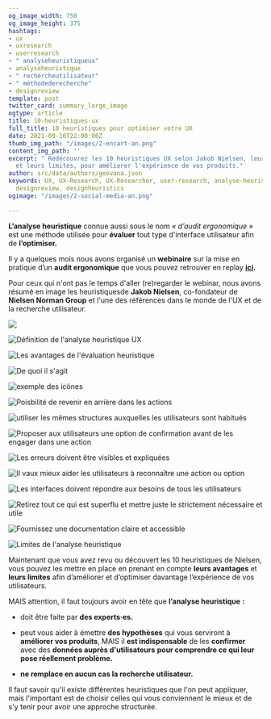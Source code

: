 ```yaml
---
og_image_width: 750
og_image_height: 375
hashtags:
- ux
- uxresearch
- userresearch
- " analyseheuristiqueux"
- analyseheuristique
- " rechercheutilisateur"
- " méthodederecherche"
- designreview
template: post
twitter_card: summary_large_image
ogtype: article
title: 10-heuristiques-ux
full_title: 10 heuristiques pour optimiser votre UX
date: 2021-09-16T22:00:00Z
thumb_img_path: "/images/2-encart-an.png"
content_img_path: ''
excerpt: " Redécouvrez les 10 heuristiques UX selon Jakob Nielsen, leurs avantages
  et leurs limites, pour améliorer l'expérience de vos produits."
author: src/data/authors/geovana.json
keywords: UX, UX-Research, UX-Researcher, user-research, analyse-heuristique-ux, analyse-heuristique,
  designreview, designheuristics
ogimage: "/images/2-social-media-an.png"

---
```

**L’analyse heuristique** connue aussi sous le nom _«_ _d’audit ergonomique_ _»_ est une méthode utilisée pour **évaluer** tout type d'interface utilisateur afin de **l’optimiser.**

Il y a quelques mois nous avons organisé un **webinaire** sur la mise en pratique d’un **audit ergonomique** que vous pouvez retrouver en replay [**ici**](https://www.tandemz.io/posts/webinar-replay-analyse-heuristique-en-pratique-live/ "L'analyse heuristique en pratique !")**.**

Pour ceux qui n'ont pas le temps d'aller (re)regarder le webinar, nous avons résumé en image les heuristiquesde **Jakob Nielsen**, co-fondateur de **Nielsen Norman Group** et l'une des références dans le monde de l'UX et de la recherche utilisateur.

![](/images/1an.png)

![Définition de l'analyse heuristique UX](/images/2an.png "C'est quoi une évaluation heuristique ? ")

![Les avantages de l'évaluation heuristique ](/images/3an.png "Les avantages ")

![De quoi il s'agit](/images/4an.png "Visibilité de l'état du système")

![exemple des icônes](/images/5an.png "Correspondance entre le système te le monde réel")

![Poisbilité de revenir en arrière dans les actions](/images/6an.png "Liberté d'action de l'utilisateur ")

![utiliser les mêmes structures auxquelles les utilisateurs sont habitués ](/images/7an.png "Cohérence et normes ")

![Proposer aux utilisateurs une option de confirmation avant de les engager dans une action](/images/8an.png "Prévention des erreurs ")

![Les erreurs doivent être visibles et expliquées](/images/9an.png "Erreurs explicites et aide à la réparation")

![Il vaux mieux aider les utilisateurs à reconnaître une action ou option](/images/10an.png "Minimisation de la charge cognitif ")

![Les interfaces doivent répondre aux besoins de tous les utilisateurs  ](/images/11an.png "Flexibilité d'usage et de personnalisation")

![Retirez tout ce qui est superflu et mettre juste le strictement nécessaire et utile ](/images/12an.png "Esthétique et minimalisme ")

![Fournissez une documentation claire et accessible](/images/13an.png "Aide et documentation")

![](/images/14an.png "Limites de l'analyse heuristique ")

Maintenant que vous avez revu ou découvert les 10 heuristiques de Nielsen, vous pouvez  les mettre en place en prenant en compte **leurs avantages** et **leurs limites** afin d’améliorer et d’optimiser davantage l’expérience de vos utilisateurs.

MAIS attention, il faut toujours avoir en tête que **l’analyse heuristique** **:**

* doit être faite par **des experts·es.**


* peut vous aider à émettre **des hypothèses** qui vous serviront à **améliorer vos produits**, MAIS il **est indispensable** de les **confirmer** avec des **données auprès d'utilisateurs** **pour comprendre ce qui leur pose réellement problème.**


* **ne remplace en aucun cas la recherche utilisateur.**

Il faut savoir qu'il existe différentes heuristiques que l'on peut appliquer, mais l'important est de choisir celles qui vous conviennent le mieux et de s'y tenir pour avoir une approche structurée.